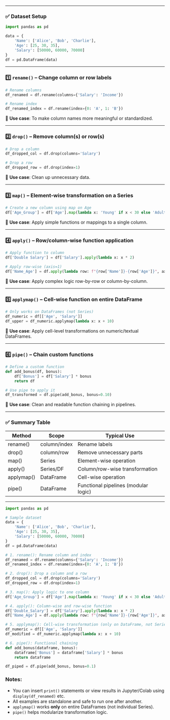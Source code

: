 
---

### ✅ Dataset Setup

```python
import pandas as pd

data = {
    'Name': ['Alice', 'Bob', 'Charlie'],
    'Age': [25, 30, 35],
    'Salary': [50000, 60000, 70000]
}
df = pd.DataFrame(data)
```

---

### 1️⃣ `rename()` – Change column or row labels

```python
# Rename columns
df_renamed = df.rename(columns={'Salary': 'Income'})

# Rename index
df_renamed_index = df.rename(index={0: 'A', 1: 'B'})
```

📘 **Use case**: To make column names more meaningful or standardized.

---

### 2️⃣ `drop()` – Remove column(s) or row(s)

```python
# Drop a column
df_dropped_col = df.drop(columns='Salary')

# Drop a row
df_dropped_row = df.drop(index=1)
```

📘 **Use case**: Clean up unnecessary data.

---

### 3️⃣ `map()` – Element-wise transformation on a Series

```python
# Create a new column using map on Age
df['Age_Group'] = df['Age'].map(lambda x: 'Young' if x < 30 else 'Adult')
```

📘 **Use case**: Apply simple functions or mappings to a single column.

---

### 4️⃣ `apply()` – Row/column-wise function application

```python
# Apply function to column
df['Double Salary'] = df['Salary'].apply(lambda x: x * 2)

# Apply row-wise (axis=1)
df['Name_Age'] = df.apply(lambda row: f"{row['Name']}-{row['Age']}", axis=1)
```

📘 **Use case**: Apply complex logic row-by-row or column-by-column.

---

### 5️⃣ `applymap()` – Cell-wise function on entire DataFrame

```python
# Only works on DataFrames (not Series)
df_numeric = df[['Age', 'Salary']]
df_upper = df_numeric.applymap(lambda x: x + 10)
```

📘 **Use case**: Apply cell-level transformations on numeric/textual DataFrames.

---

### 6️⃣ `pipe()` – Chain custom functions

```python
# Define a custom function
def add_bonus(df, bonus):
    df['Bonus'] = df['Salary'] * bonus
    return df

# Use pipe to apply it
df_transformed = df.pipe(add_bonus, bonus=0.10)
```

📘 **Use case**: Clean and readable function chaining in pipelines.

---

### ✅ Summary Table

| Method     | Scope        | Typical Use                          |
| ---------- | ------------ | ------------------------------------ |
| rename()   | column/index | Rename labels                        |
| drop()     | column/row   | Remove unnecessary parts             |
| map()      | Series       | Element-wise operation               |
| apply()    | Series/DF    | Column/row-wise transformation       |
| applymap() | DataFrame    | Cell-wise operation                  |
| pipe()     | DataFrame    | Functional pipelines (modular logic) |

---
```python
import pandas as pd

# Sample dataset
data = {
    'Name': ['Alice', 'Bob', 'Charlie'],
    'Age': [25, 30, 35],
    'Salary': [50000, 60000, 70000]
}
df = pd.DataFrame(data)

# 1. rename(): Rename column and index
df_renamed = df.rename(columns={'Salary': 'Income'})
df_renamed_index = df.rename(index={0: 'A', 1: 'B'})

# 2. drop(): Drop a column and a row
df_dropped_col = df.drop(columns='Salary')
df_dropped_row = df.drop(index=1)

# 3. map(): Apply logic to one column
df['Age_Group'] = df['Age'].map(lambda x: 'Young' if x < 30 else 'Adult')

# 4. apply(): Column-wise and row-wise function
df['Double_Salary'] = df['Salary'].apply(lambda x: x * 2)
df['Name_Age'] = df.apply(lambda row: f"{row['Name']}-{row['Age']}", axis=1)

# 5. applymap(): Cell-wise transformation (only on DataFrame, not Series)
df_numeric = df[['Age', 'Salary']]
df_modified = df_numeric.applymap(lambda x: x + 10)

# 6. pipe(): Functional chaining
def add_bonus(dataframe, bonus):
    dataframe['Bonus'] = dataframe['Salary'] * bonus
    return dataframe

df_piped = df.pipe(add_bonus, bonus=0.1)
```

### Notes:

* You can insert `print()` statements or view results in Jupyter/Colab using `display(df_renamed)` etc.
* All examples are standalone and safe to run one after another.
* `applymap()` works **only** on entire DataFrames (not individual Series).
* `pipe()` helps modularize transformation logic.




